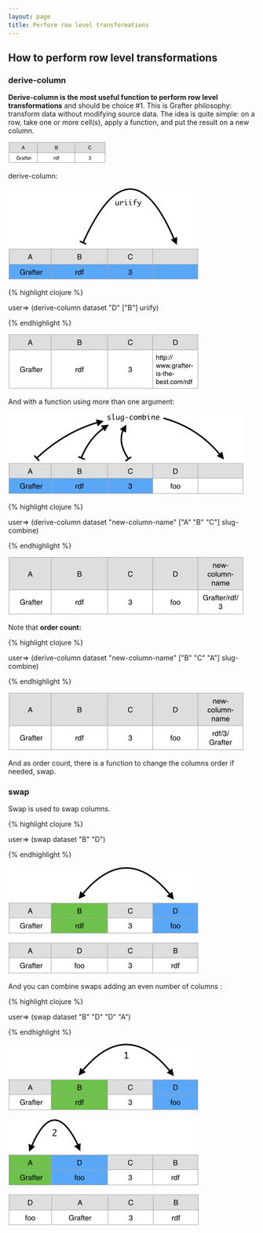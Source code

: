 ```yaml
---
layout: page
title: Perform row level transformations
---
```


## How to perform row level transformations

### derive-column
**Derive-column is the most useful function to perform row level transformations** and should be choice #1. This is Grafter philosophy: transform data without modifying source data.
The idea is quite simple: on a row, take one or more cell(s), apply a function, and put the result on a new column.

![Data Screenshot](/assets/210_convert_cell_level_values_0.png)

  derive-column:


![Data Screenshot](/assets/220_row_level_transformations_1.png)

{% highlight clojure %}

user=> (derive-column dataset "D" ["B"] uriify)

{% endhighlight %}


![Data Screenshot](/assets/220_row_level_transformations_2.png)


And with a function using more than one argument:

![Data Screenshot](/assets/220_row_level_transformations_3.png)

{% highlight clojure %}

user=> (derive-column dataset "new-column-name" ["A" "B" "C"] slug-combine)

{% endhighlight %}

![Data Screenshot](/assets/220_row_level_transformations_4.png)

Note that **order count:**

{% highlight clojure %}

user=> (derive-column dataset "new-column-name" ["B" "C" "A"] slug-combine)

{% endhighlight %}

![Data Screenshot](/assets/220_row_level_transformations_42.png)

And as order count, there is a function to change the columns order if needed, swap.

### swap
Swap is used to swap columns.

{% highlight clojure %}

user=> (swap dataset "B" "D")

{% endhighlight %}

![Data Screenshot](/assets/220_row_level_transformations_5.png)


![Data Screenshot](/assets/220_row_level_transformations_6.png)

And you can combine swaps adding an even number of columns :

{% highlight clojure %}

user=> (swap dataset "B" "D" "D" "A")

{% endhighlight %}

![Data Screenshot](/assets/220_row_level_transformations_7.png)


![Data Screenshot](/assets/220_row_level_transformations_8.png)


![Data Screenshot](/assets/220_row_level_transformations_9.png)

